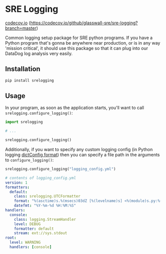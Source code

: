 # SRE Logging

[codecov.io](https://codecov.io/github/glasswall-sre/sre-logging/coverage.svg?branch=master)
(https://codecov.io/github/glasswall-sre/sre-logging?branch=master)

Common logging setup package for SRE python programs. If you have a Python
program that's gonna be anywhere near production, or is in any way
'mission critical', it should use this package so that it can plug into
our DataDog log analysis very easily.

## Installation
```bash
pip install srelogging
```

## Usage
In your program, as soon as the application starts, you'll want to call
`srelogging.configure_logging()`:
```python
import srelogging

# ...

srelogging.configure_logging()
```

Additionally, if you want to specify any custom logging
config (in Python logging [dictConfig format](https://docs.python.org/3.7/library/logging.config.html#logging-config-dictschema))
then you can specify a file path in the arguments to `configure_logging()`:

```python
srelogging.configure_logging("logging_config.yml")
```

```yaml
# contents of logging_config.yml
version: 1
formatters:
  default:
    class: srelogging.UTCFormatter
    format: "%(asctime)s.%(msecs)03dZ [%(levelname)s] <%(module)s.py:%(lineno)d> %(message)s"
    datefmt: "%Y-%m-%d %H:%M:%S"
handlers:
  console:
    class: logging.StreamHandler
    level: DEBUG
    formatter: default
    stream: ext://sys.stdout
root:
  level: WARNING
  handlers: [console]

```
